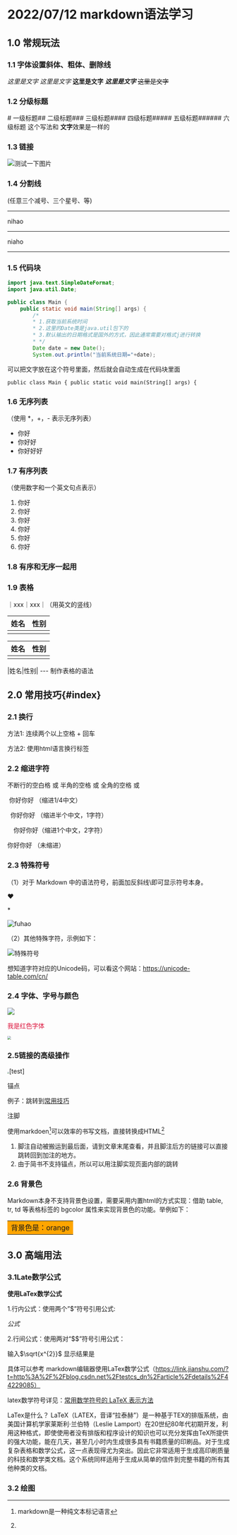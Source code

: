 

# 2022/07/12 markdown语法学习

## 1.0 常规玩法

### 1.1 字体设置斜体、粗体、删除线

*这里是文字*
_这里是文字_
**这里是文字**
***这里是文字***
~~这里是文字~~

### 1.2 分级标题

\# 一级标题## 二级标题### 三级标题#### 四级标题##### 五级标题###### 六级标题  这个写法和 **文字**效果是一样的

### 1.3 链接

![测试一下图片](/Users/wjay/devTools/Git_Repository/Java-NoteBook-Tools/JavaSE/图片/apic27858.jpeg)

### 1.4 分割线

 (任意三个减号、三个星号、等)

___

nihao 

***

niaho 

___

### 1.5 代码块

```java
import java.text.SimpleDateFormat;
import java.util.Date;

public class Main {
    public static void main(String[] args) {
        /*
        * 1.获取当前系统时间
        * 2.这里的Date类是java.util包下的
        * 3.默认输出的日期格式是国外的方式，因此通常需要对格式j进行转换
        * */
        Date date = new Date();
        System.out.println("当前系统日期="+date);
```

可以把文字放在这个符号里面，然后就会自动生成在代码块里面

`public class Main {
    public static void main(String[] args) {`

### 1.6 无序列表

（使用 *，+，- 表示无序列表）

* 你好
* 你好好
* 你好好好

### 1.7 有序列表

（使用数字和一个英文句点表示）

1. 你好
2.  你好
3.  你好
4.  你好
5.  你好
6. 你好

### 1.8 有序和无序一起用

### 1.9 表格

｜xxx｜xxx｜（用英文的竖线）

| 姓名 | 性别 |
| ---- | ---- |
|      |      |

| 姓名 | 性别 |
| ---- | ---- |
|      |      |

|姓名|性别|   --- 制作表格的语法

## 2.0 常用技巧{#index}

### 2.1 换行

方法1: 连续两个以上空格 + 回车

方法2: 使用html语言换行标签

### 2.2 缩进字符 

不断行的空白格 或 半角的空格 或 全角的空格 或

&nbsp;你好你好 （缩进1/4中文）

&ensp;你好你好 （缩进半个中文，1字符）

&emsp;你好你好（缩进1个中文，2字符）

你好你好 （未缩进）

### 2.3 特殊符号

（1）对于 Markdown 中的语法符号，前面加反斜线\即可显示符号本身。

&#10084;

\*

![fuhao](/Users/wjay/devTools/Git_Repository/Java-NoteBook-Tools/JavaSE/图片/符号.png)

（2）其他特殊字符，示例如下：

![特殊符号](/Users/wjay/devTools/Git_Repository/Java-NoteBook-Tools/JavaSE/图片/特殊符号.png)

想知道字符对应的Unicode码，可以看这个网站：https://unicode-table.com/cn/

### 2.4  字体、字号与颜色

![](/Users/wjay/devTools/Git_Repository/Java-NoteBook-Tools/JavaSE/图片/字体、色号等.png)

<font color="DC143c">我是红色字体</font>

<img src="/Users/wjay/devTools/Git_Repository/Java-NoteBook-Tools/JavaSE/图片/字体颜色二进制码.png" style="zoom:50%;" />

### 2.5链接的高级操作

<img src="/Users/wjay/devTools/Git_Repository/Java-NoteBook-Tools/JavaSE/图片/apic27858.jpeg" style="zoom:25%;" />[test]



锚点

例子：跳转到[常用技巧](#index)

注脚

使用markdoen[^1]可以效率的书写文档，直接转换成HTML[^2]

[^1]:markdown是一种纯文本标记语言
[^2]:

1. 脚注自动被搬运到最后面，请到文章末尾查看，并且脚注后方的链接可以直接跳转回到加注的地方。
2. 由于简书不支持锚点，所以可以用注脚实现页面内部的跳转

### 2.6 背景色

Markdown本身不支持背景色设置，需要采用内置html的方式实现：借助 table, tr, td 等表格标签的 bgcolor 属性来实现背景色的功能。举例如下：

<table><tr><td bgcolor=orange>背景色是：orange</td></tr></table>

## 3.0 高端用法

### 3.1Late数学公式

**使用LaTex数学公式**

1.行内公式：使用两个”$”符号引用公式:

$公式$

2.行间公式：使用两对“$$”符号引用公式：



输入$\sqrt{x^{2}}$ 
显示结果是

具体可以参考 markdown编辑器使用LaTex数学公式（https://link.jianshu.com/?t=http%3A%2F%2Fblog.csdn.net%2Ftestcs_dn%2Farticle%2Fdetails%2F44229085）

latex数学符号详见：[常用数学符号的 LaTeX 表示方法](https://www.mohu.org/info/symbols/symbols.htm)

LaTex是什么？
LaTeX（LATEX，音译“拉泰赫”）是一种基于ΤΕΧ的排版系统，由美国计算机学家莱斯利·兰伯特（Leslie Lamport）在20世纪80年代初期开发，利用这种格式，即使使用者没有排版和程序设计的知识也可以充分发挥由TeX所提供的强大功能，能在几天，甚至几小时内生成很多具有书籍质量的印刷品。对于生成复杂表格和数学公式，这一点表现得尤为突出。因此它非常适用于生成高印刷质量的科技和数学类文档。这个系统同样适用于生成从简单的信件到完整书籍的所有其他种类的文档。

### 3.2 绘图





